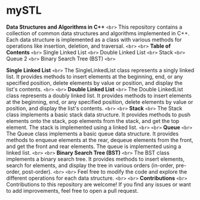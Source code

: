 # mySTL

**Data Structures and Algorithms in C++**
`<br>`
This repository contains a collection of common data structures and algorithms implemented in C++. Each data structure is implemented as a class with various methods for operations like insertion, deletion, and traversal.
`<br>`
`<br>`
**Table of Contents**
`<br>`
Single Linked List
`<br>`
Double Linked List
`<br>`
Stack
`<br>`
Queue 2
`<br>`
Binary Search Tree (BST)
`<br>`

**Single Linked List**
`<br>`
The SingleLinkedList class represents a singly linked list. It provides methods to insert elements at the beginning, end, or any specified position, delete elements by value or position, and display the list's contents.
`<br>`
`<br>`
**Double Linked List**
`<br>`
The Double LinkedList class represents a doubly linked list. It provides methods to insert elements at the beginning, end, or any specified position, delete elements by value or position, and display the list's contents.
`<br>`
`<br>`
**Stack**
`<br>`
The Stack class implements a basic stack data structure. It provides methods to push elements onto the stack, pop elements from the stack, and get the top element. The stack is implemented using a linked list.
`<br>`
`<br>`
**Queue**
`<br>`
The Queue class implements a basic queue data structure. It provides methods to enqueue elements at the rear, dequeue elements from the front, and get the front and rear elements. The queue is implemented using a linked list.
`<br>`
`<br>`
**Binary Search Tree (BST)**
`<br>`
The BST class implements a binary search tree. It provides methods to insert elements, search for elements, and display the tree in various orders (in-order, pre-order, post-order).
`<br>`
`<br>`
Feel free to modify the code and explore the different operations for each data structure.
`<br>`
`<br>`
**Contributions**
`<br>`
Contributions to this repository are welcome! If you find any issues or want to add improvements, feel free to open a pull request.
